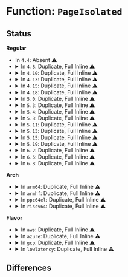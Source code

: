 # Function: <code>PageIsolated</code>

## Status
<b>Regular</b>
<ul>
<li>
In <code>4.4</code>: Absent ⚠️
</li>
<li>
<details>
<summary>In <code>4.8</code>: Duplicate, Full Inline ⚠️</summary>

**Collision:** Static Duplication

**Inline:** Full

**Transformation:** False

**Instances:**

```
In mm/compaction.c (ffffffff811d019d)
Location: include/linux/page-flags.h:664
Inline: True
Inline callers:
  - mm/compaction.c:isolate_migratepages_block
```
```
In mm/migrate.c (ffffffff812116f9)
Location: include/linux/page-flags.h:664
Inline: True
Inline callers:
  - mm/migrate.c:move_to_new_page
  - mm/migrate.c:isolate_movable_page
  - mm/migrate.c:isolate_movable_page
```
```
In mm/balloon_compaction.c (ffffffff8122cef7)
Location: include/linux/page-flags.h:664
Inline: True
Inline callers:
  - mm/balloon_compaction.c:balloon_page_dequeue
  - mm/balloon_compaction.c:balloon_page_dequeue
```
```
In drivers/virtio/virtio_balloon.c (ffffffff81513f59)
Location: include/linux/page-flags.h:664
Inline: True
Inline callers:
  - drivers/virtio/virtio_balloon.c:virtballoon_migratepage
```
</details>
</li>
<li>
<details>
<summary>In <code>4.10</code>: Duplicate, Full Inline ⚠️</summary>

**Collision:** Static Duplication

**Inline:** Full

**Transformation:** False

**Instances:**

```
In mm/compaction.c (ffffffff811e01bd)
Location: include/linux/page-flags.h:680
Inline: True
Inline callers:
  - mm/compaction.c:isolate_migratepages_block
```
```
In mm/migrate.c (ffffffff812238b9)
Location: include/linux/page-flags.h:680
Inline: True
Inline callers:
  - mm/migrate.c:move_to_new_page
  - mm/migrate.c:isolate_movable_page
  - mm/migrate.c:isolate_movable_page
```
```
In mm/balloon_compaction.c (ffffffff8123f417)
Location: include/linux/page-flags.h:680
Inline: True
Inline callers:
  - mm/balloon_compaction.c:balloon_page_dequeue
  - mm/balloon_compaction.c:balloon_page_dequeue
```
```
In drivers/virtio/virtio_balloon.c (ffffffff81540389)
Location: include/linux/page-flags.h:680
Inline: True
Inline callers:
  - drivers/virtio/virtio_balloon.c:virtballoon_migratepage
```
</details>
</li>
<li>
<details>
<summary>In <code>4.13</code>: Duplicate, Full Inline ⚠️</summary>

**Collision:** Static Duplication

**Inline:** Full

**Transformation:** False

**Instances:**

```
In mm/compaction.c (ffffffff811e9fca)
Location: include/linux/page-flags.h:683
Inline: True
Inline callers:
  - mm/compaction.c:isolate_migratepages_block
```
```
In mm/migrate.c (ffffffff8122f1ad)
Location: include/linux/page-flags.h:683
Inline: True
Inline callers:
  - mm/migrate.c:move_to_new_page
  - mm/migrate.c:isolate_movable_page
  - mm/migrate.c:isolate_movable_page
```
```
In mm/balloon_compaction.c (ffffffff8124ad6e)
Location: include/linux/page-flags.h:683
Inline: True
Inline callers:
  - mm/balloon_compaction.c:balloon_page_dequeue
  - mm/balloon_compaction.c:balloon_page_dequeue
```
```
In drivers/virtio/virtio_balloon.c (ffffffff815541d0)
Location: include/linux/page-flags.h:683
Inline: True
Inline callers:
  - drivers/virtio/virtio_balloon.c:virtballoon_migratepage
```
</details>
</li>
<li>
<details>
<summary>In <code>4.15</code>: Duplicate, Full Inline ⚠️</summary>

**Collision:** Static Duplication

**Inline:** Full

**Transformation:** False

**Instances:**

```
In mm/compaction.c (ffffffff81200325)
Location: include/linux/page-flags.h:684
Inline: True
Inline callers:
  - mm/compaction.c:isolate_migratepages_block
```
```
In mm/migrate.c (ffffffff8124bef9)
Location: include/linux/page-flags.h:684
Inline: True
Inline callers:
  - mm/migrate.c:move_to_new_page
  - mm/migrate.c:isolate_movable_page
  - mm/migrate.c:isolate_movable_page
```
```
In mm/balloon_compaction.c (ffffffff8126afde)
Location: include/linux/page-flags.h:684
Inline: True
Inline callers:
  - mm/balloon_compaction.c:balloon_page_dequeue
  - mm/balloon_compaction.c:balloon_page_dequeue
```
```
In drivers/virtio/virtio_balloon.c (ffffffff815b7c10)
Location: include/linux/page-flags.h:684
Inline: True
Inline callers:
  - drivers/virtio/virtio_balloon.c:virtballoon_migratepage
```
</details>
</li>
<li>
<details>
<summary>In <code>4.18</code>: Duplicate, Full Inline ⚠️</summary>

**Collision:** Static Duplication

**Inline:** Full

**Transformation:** False

**Instances:**

```
In mm/compaction.c (ffffffff81221753)
Location: include/linux/page-flags.h:704
Inline: True
Inline callers:
  - mm/compaction.c:isolate_migratepages_block
```
```
In mm/migrate.c (ffffffff8126faae)
Location: include/linux/page-flags.h:704
Inline: True
Inline callers:
  - mm/migrate.c:move_to_new_page
  - mm/migrate.c:isolate_movable_page
  - mm/migrate.c:isolate_movable_page
```
```
In mm/balloon_compaction.c (ffffffff8128f9cb)
Location: include/linux/page-flags.h:704
Inline: True
Inline callers:
  - mm/balloon_compaction.c:balloon_page_dequeue
  - mm/balloon_compaction.c:balloon_page_dequeue
```
```
In drivers/virtio/virtio_balloon.c (ffffffff815f0165)
Location: include/linux/page-flags.h:704
Inline: True
Inline callers:
  - drivers/virtio/virtio_balloon.c:virtballoon_migratepage
```
</details>
</li>
<li>
<details>
<summary>In <code>5.0</code>: Duplicate, Full Inline ⚠️</summary>

**Collision:** Static Duplication

**Inline:** Full

**Transformation:** False

**Instances:**

```
In mm/compaction.c (ffffffff812347b0)
Location: include/linux/page-flags.h:727
Inline: True
Inline callers:
  - mm/compaction.c:isolate_migratepages_block
```
```
In mm/migrate.c (ffffffff8128413e)
Location: include/linux/page-flags.h:727
Inline: True
Inline callers:
  - mm/migrate.c:move_to_new_page
  - mm/migrate.c:isolate_movable_page
  - mm/migrate.c:isolate_movable_page
```
```
In mm/balloon_compaction.c (ffffffff812a48eb)
Location: include/linux/page-flags.h:727
Inline: True
Inline callers:
  - mm/balloon_compaction.c:balloon_page_dequeue
  - mm/balloon_compaction.c:balloon_page_dequeue
```
```
In drivers/virtio/virtio_balloon.c (ffffffff8160a748)
Location: include/linux/page-flags.h:727
Inline: True
Inline callers:
  - drivers/virtio/virtio_balloon.c:virtballoon_migratepage
```
</details>
</li>
<li>
<details>
<summary>In <code>5.3</code>: Duplicate, Full Inline ⚠️</summary>

**Collision:** Static Duplication

**Inline:** Full

**Transformation:** False

**Instances:**

```
In mm/compaction.c (ffffffff8124467a)
Location: include/linux/page-flags.h:769
Inline: True
Inline callers:
  - mm/compaction.c:isolate_migratepages_block
```
```
In mm/migrate.c (ffffffff8129f306)
Location: include/linux/page-flags.h:769
Inline: True
Inline callers:
  - mm/migrate.c:move_to_new_page
  - mm/migrate.c:isolate_movable_page
  - mm/migrate.c:isolate_movable_page
```
```
In mm/balloon_compaction.c (ffffffff812bfc96)
Location: include/linux/page-flags.h:769
Inline: True
Inline callers:
  - mm/balloon_compaction.c:balloon_page_list_dequeue
  - mm/balloon_compaction.c:balloon_page_list_dequeue
```
```
In drivers/virtio/virtio_balloon.c (ffffffff8163e499)
Location: include/linux/page-flags.h:769
Inline: True
Inline callers:
  - drivers/virtio/virtio_balloon.c:virtballoon_migratepage
```
</details>
</li>
<li>
<details>
<summary>In <code>5.4</code>: Duplicate, Full Inline ⚠️</summary>

**Collision:** Static Duplication

**Inline:** Full

**Transformation:** False

**Instances:**

```
In mm/compaction.c (ffffffff81252b3a)
Location: include/linux/page-flags.h:785
Inline: True
Inline callers:
  - mm/compaction.c:isolate_migratepages_block
```
```
In mm/migrate.c (ffffffff812afcf6)
Location: include/linux/page-flags.h:785
Inline: True
Inline callers:
  - mm/migrate.c:move_to_new_page
  - mm/migrate.c:isolate_movable_page
  - mm/migrate.c:isolate_movable_page
```
```
In mm/balloon_compaction.c (ffffffff812d1be6)
Location: include/linux/page-flags.h:785
Inline: True
Inline callers:
  - mm/balloon_compaction.c:balloon_page_list_dequeue
  - mm/balloon_compaction.c:balloon_page_list_dequeue
```
```
In drivers/virtio/virtio_balloon.c (ffffffff81660a03)
Location: include/linux/page-flags.h:785
Inline: True
Inline callers:
  - drivers/virtio/virtio_balloon.c:virtballoon_migratepage
```
</details>
</li>
<li>
<details>
<summary>In <code>5.8</code>: Duplicate, Full Inline ⚠️</summary>

**Collision:** Static Duplication

**Inline:** Full

**Transformation:** False

**Instances:**

```
In mm/compaction.c (ffffffff81282ee1)
Location: include/linux/page-flags.h:811
Inline: True
Inline callers:
  - mm/compaction.c:isolate_migratepages_block
```
```
In mm/migrate.c (ffffffff812e5da6)
Location: include/linux/page-flags.h:811
Inline: True
Inline callers:
  - mm/migrate.c:move_to_new_page
  - mm/migrate.c:isolate_movable_page
  - mm/migrate.c:isolate_movable_page
```
```
In mm/balloon_compaction.c (ffffffff81307b15)
Location: include/linux/page-flags.h:811
Inline: True
Inline callers:
  - mm/balloon_compaction.c:balloon_page_list_dequeue
  - mm/balloon_compaction.c:balloon_page_list_dequeue
```
```
In drivers/virtio/virtio_balloon.c (ffffffff817106e7)
Location: include/linux/page-flags.h:811
Inline: True
Inline callers:
  - drivers/virtio/virtio_balloon.c:virtballoon_migratepage
```
</details>
</li>
<li>
<details>
<summary>In <code>5.11</code>: Duplicate, Full Inline ⚠️</summary>

**Collision:** Static Duplication

**Inline:** Full

**Transformation:** False

**Instances:**

```
In mm/compaction.c (ffffffff8128ceae)
Location: include/linux/page-flags.h:781
Inline: True
Inline callers:
  - mm/compaction.c:isolate_migratepages_block
```
```
In mm/migrate.c (ffffffff812f1166)
Location: include/linux/page-flags.h:781
Inline: True
Inline callers:
  - mm/migrate.c:move_to_new_page
  - mm/migrate.c:isolate_movable_page
  - mm/migrate.c:isolate_movable_page
```
```
In mm/balloon_compaction.c (ffffffff81313845)
Location: include/linux/page-flags.h:781
Inline: True
Inline callers:
  - mm/balloon_compaction.c:balloon_page_list_dequeue
  - mm/balloon_compaction.c:balloon_page_list_dequeue
```
```
In drivers/virtio/virtio_balloon.c (ffffffff8172d2c4)
Location: include/linux/page-flags.h:781
Inline: True
Inline callers:
  - drivers/virtio/virtio_balloon.c:virtballoon_migratepage
```
</details>
</li>
<li>
<details>
<summary>In <code>5.13</code>: Duplicate, Full Inline ⚠️</summary>

**Collision:** Static Duplication

**Inline:** Full

**Transformation:** False

**Instances:**

```
In mm/compaction.c (ffffffff81292057)
Location: include/linux/page-flags.h:775
Inline: True
Inline callers:
  - mm/compaction.c:isolate_migratepages_block
```
```
In mm/migrate.c (ffffffff812f7466)
Location: include/linux/page-flags.h:775
Inline: True
Inline callers:
  - mm/migrate.c:move_to_new_page
  - mm/migrate.c:isolate_movable_page
  - mm/migrate.c:isolate_movable_page
```
```
In mm/balloon_compaction.c (ffffffff813199d5)
Location: include/linux/page-flags.h:775
Inline: True
Inline callers:
  - mm/balloon_compaction.c:balloon_page_list_dequeue
  - mm/balloon_compaction.c:balloon_page_list_dequeue
```
```
In drivers/virtio/virtio_balloon.c (ffffffff81711031)
Location: include/linux/page-flags.h:775
Inline: True
Inline callers:
  - drivers/virtio/virtio_balloon.c:virtballoon_migratepage
```
</details>
</li>
<li>
<details>
<summary>In <code>5.15</code>: Duplicate, Full Inline ⚠️</summary>

**Collision:** Static Duplication

**Inline:** Full

**Transformation:** False

**Instances:**

```
In mm/compaction.c (ffffffff812d176f)
Location: include/linux/page-flags.h:794
Inline: True
Inline callers:
  - mm/compaction.c:isolate_migratepages_block
```
```
In mm/migrate.c (ffffffff81341acf)
Location: include/linux/page-flags.h:794
Inline: True
Inline callers:
  - mm/migrate.c:move_to_new_page
  - mm/migrate.c:isolate_movable_page
  - mm/migrate.c:isolate_movable_page
```
```
In mm/balloon_compaction.c (ffffffff813661c5)
Location: include/linux/page-flags.h:794
Inline: True
Inline callers:
  - mm/balloon_compaction.c:balloon_page_list_dequeue
  - mm/balloon_compaction.c:balloon_page_list_dequeue
```
```
In drivers/virtio/virtio_balloon.c (ffffffff8178db4b)
Location: include/linux/page-flags.h:794
Inline: True
Inline callers:
  - drivers/virtio/virtio_balloon.c:virtballoon_migratepage
```
</details>
</li>
<li>
<details>
<summary>In <code>5.19</code>: Duplicate, Full Inline ⚠️</summary>

**Collision:** Static Duplication

**Inline:** Full

**Transformation:** False

**Instances:**

```
In mm/compaction.c (ffffffff813310b6)
Location: include/linux/page-flags.h:1017
Inline: True
Inline callers:
  - mm/compaction.c:isolate_migratepages_block
```
```
In mm/migrate.c (ffffffff813b3081)
Location: include/linux/page-flags.h:1017
Inline: True
Inline callers:
  - mm/migrate.c:isolate_movable_page
  - mm/migrate.c:isolate_movable_page
```
```
In mm/balloon_compaction.c (ffffffff813e31a6)
Location: include/linux/page-flags.h:1017
Inline: True
Inline callers:
  - mm/balloon_compaction.c:balloon_page_list_dequeue
  - mm/balloon_compaction.c:balloon_page_list_dequeue
```
```
In drivers/virtio/virtio_balloon.c (ffffffff818c6304)
Location: include/linux/page-flags.h:1017
Inline: True
Inline callers:
  - drivers/virtio/virtio_balloon.c:virtballoon_migratepage
```
</details>
</li>
<li>
<details>
<summary>In <code>6.2</code>: Duplicate, Full Inline ⚠️</summary>

**Collision:** Static Duplication

**Inline:** Full

**Transformation:** False

**Instances:**

```
In mm/compaction.c (ffffffff813a7da4)
Location: include/linux/page-flags.h:996
Inline: True
Inline callers:
  - mm/compaction.c:isolate_migratepages_block
```
```
In mm/migrate.c (ffffffff81433501)
Location: include/linux/page-flags.h:996
Inline: True
Inline callers:
  - mm/migrate.c:isolate_movable_page
  - mm/migrate.c:isolate_movable_page
```
```
In mm/balloon_compaction.c (ffffffff8146ab25)
Location: include/linux/page-flags.h:996
Inline: True
Inline callers:
  - mm/balloon_compaction.c:balloon_page_list_dequeue
  - mm/balloon_compaction.c:balloon_page_list_dequeue
```
```
In drivers/virtio/virtio_balloon.c (ffffffff81a16c33)
Location: include/linux/page-flags.h:996
Inline: True
Inline callers:
  - drivers/virtio/virtio_balloon.c:virtballoon_migratepage
```
</details>
</li>
<li>
<details>
<summary>In <code>6.5</code>: Duplicate, Full Inline ⚠️</summary>

**Collision:** Static Duplication

**Inline:** Full

**Transformation:** False

**Instances:**

```
In mm/compaction.c (ffffffff813db30f)
Location: include/linux/page-flags.h:985
Inline: True
Inline callers:
  - mm/compaction.c:isolate_migratepages_block
```
```
In mm/balloon_compaction.c (ffffffff8149f9b5)
Location: include/linux/page-flags.h:985
Inline: True
Inline callers:
  - mm/balloon_compaction.c:balloon_page_list_dequeue
  - mm/balloon_compaction.c:balloon_page_list_dequeue
```
```
In drivers/virtio/virtio_balloon.c (ffffffff81a5fcc3)
Location: include/linux/page-flags.h:985
Inline: True
Inline callers:
  - drivers/virtio/virtio_balloon.c:virtballoon_migratepage
```
</details>
</li>
<li>
<details>
<summary>In <code>6.8</code>: Duplicate, Full Inline ⚠️</summary>

**Collision:** Static Duplication

**Inline:** Full

**Transformation:** False

**Instances:**

```
In mm/compaction.c (ffffffff81405021)
Location: include/linux/page-flags.h:1031
Inline: True
Inline callers:
  - mm/compaction.c:isolate_migratepages_block
```
```
In mm/balloon_compaction.c (ffffffff814cf105)
Location: include/linux/page-flags.h:1031
Inline: True
Inline callers:
  - mm/balloon_compaction.c:balloon_page_list_dequeue
  - mm/balloon_compaction.c:balloon_page_list_dequeue
```
```
In drivers/virtio/virtio_balloon.c (ffffffff81ab24d3)
Location: include/linux/page-flags.h:1031
Inline: True
Inline callers:
  - drivers/virtio/virtio_balloon.c:virtballoon_migratepage
```
</details>
</li>
</ul>
<b>Arch</b>
<ul>
<li>
<details>
<summary>In <code>arm64</code>: Duplicate, Full Inline ⚠️</summary>

**Collision:** Static Duplication

**Inline:** Full

**Transformation:** False

**Instances:**

```
In mm/compaction.c (ffff8000102eb51c)
Location: include/linux/page-flags.h:785
Inline: True
Inline callers:
  - mm/compaction.c:isolate_migratepages_block
```
```
In mm/migrate.c (ffff800010350c34)
Location: include/linux/page-flags.h:785
Inline: True
Inline callers:
  - mm/migrate.c:move_to_new_page
  - mm/migrate.c:isolate_movable_page
  - mm/migrate.c:isolate_movable_page
```
```
In mm/balloon_compaction.c (ffff800010377a44)
Location: include/linux/page-flags.h:785
Inline: True
Inline callers:
  - mm/balloon_compaction.c:balloon_page_list_dequeue
  - mm/balloon_compaction.c:balloon_page_list_dequeue
```
```
In drivers/virtio/virtio_balloon.c (ffff80001082b1bc)
Location: include/linux/page-flags.h:785
Inline: True
Inline callers:
  - drivers/virtio/virtio_balloon.c:virtballoon_migratepage
```
</details>
</li>
<li>
<details>
<summary>In <code>armhf</code>: Duplicate, Full Inline ⚠️</summary>

**Collision:** Static Duplication

**Inline:** Full

**Transformation:** False

**Instances:**

```
In mm/compaction.c (c050ec84)
Location: include/linux/page-flags.h:785
Inline: True
Inline callers:
  - mm/compaction.c:isolate_migratepages_block
```
```
In mm/migrate.c (c0552328)
Location: include/linux/page-flags.h:785
Inline: True
Inline callers:
  - mm/migrate.c:move_to_new_page
  - mm/migrate.c:isolate_movable_page
  - mm/migrate.c:isolate_movable_page
```
```
In mm/balloon_compaction.c (c0563404)
Location: include/linux/page-flags.h:785
Inline: True
Inline callers:
  - mm/balloon_compaction.c:balloon_page_list_dequeue
  - mm/balloon_compaction.c:balloon_page_list_dequeue
```
```
In drivers/virtio/virtio_balloon.c (c0947660)
Location: include/linux/page-flags.h:785
Inline: True
Inline callers:
  - drivers/virtio/virtio_balloon.c:virtballoon_migratepage
```
</details>
</li>
<li>
<details>
<summary>In <code>ppc64el</code>: Duplicate, Full Inline ⚠️</summary>

**Collision:** Static Duplication

**Inline:** Full

**Transformation:** False

**Instances:**

```
In mm/compaction.c (c0000000003acab0)
Location: include/linux/page-flags.h:785
Inline: True
Inline callers:
  - mm/compaction.c:isolate_migratepages_block
```
```
In mm/migrate.c (c000000000435c30)
Location: include/linux/page-flags.h:785
Inline: True
Inline callers:
  - mm/migrate.c:move_to_new_page
  - mm/migrate.c:isolate_movable_page
  - mm/migrate.c:isolate_movable_page
```
```
In mm/balloon_compaction.c (c00000000046a070)
Location: include/linux/page-flags.h:785
Inline: True
Inline callers:
  - mm/balloon_compaction.c:balloon_page_list_dequeue
  - mm/balloon_compaction.c:balloon_page_list_dequeue
```
```
In drivers/virtio/virtio_balloon.c (c0000000008d675c)
Location: include/linux/page-flags.h:785
Inline: True
Inline callers:
  - drivers/virtio/virtio_balloon.c:virtballoon_migratepage
```
</details>
</li>
<li>
<details>
<summary>In <code>riscv64</code>: Duplicate, Full Inline ⚠️</summary>

**Collision:** Static Duplication

**Inline:** Full

**Transformation:** False

**Instances:**

```
In mm/compaction.c (ffffffe0001ff8e4)
Location: include/linux/page-flags.h:785
Inline: True
Inline callers:
  - mm/compaction.c:isolate_migratepages_block
```
```
In mm/migrate.c (ffffffe00023f63e)
Location: include/linux/page-flags.h:785
Inline: True
Inline callers:
  - mm/migrate.c:move_to_new_page
  - mm/migrate.c:isolate_movable_page
  - mm/migrate.c:isolate_movable_page
```
```
In mm/balloon_compaction.c (ffffffe00024f6e2)
Location: include/linux/page-flags.h:785
Inline: True
Inline callers:
  - mm/balloon_compaction.c:balloon_page_list_dequeue
  - mm/balloon_compaction.c:balloon_page_list_dequeue
```
```
In drivers/virtio/virtio_balloon.c (ffffffe00051fd66)
Location: include/linux/page-flags.h:785
Inline: True
Inline callers:
  - drivers/virtio/virtio_balloon.c:virtballoon_migratepage
```
</details>
</li>
</ul>
<b>Flavor</b>
<ul>
<li>
<details>
<summary>In <code>aws</code>: Duplicate, Full Inline ⚠️</summary>

**Collision:** Static Duplication

**Inline:** Full

**Transformation:** False

**Instances:**

```
In mm/compaction.c (ffffffff8124b18a)
Location: include/linux/page-flags.h:785
Inline: True
Inline callers:
  - mm/compaction.c:isolate_migratepages_block
```
```
In mm/migrate.c (ffffffff812a82d6)
Location: include/linux/page-flags.h:785
Inline: True
Inline callers:
  - mm/migrate.c:move_to_new_page
  - mm/migrate.c:isolate_movable_page
  - mm/migrate.c:isolate_movable_page
```
```
In mm/balloon_compaction.c (ffffffff812ca1c6)
Location: include/linux/page-flags.h:785
Inline: True
Inline callers:
  - mm/balloon_compaction.c:balloon_page_list_dequeue
  - mm/balloon_compaction.c:balloon_page_list_dequeue
```
```
In drivers/virtio/virtio_balloon.c (ffffffff81626873)
Location: include/linux/page-flags.h:785
Inline: True
Inline callers:
  - drivers/virtio/virtio_balloon.c:virtballoon_migratepage
```
</details>
</li>
<li>
<details>
<summary>In <code>azure</code>: Duplicate, Full Inline ⚠️</summary>

**Collision:** Static Duplication

**Inline:** Full

**Transformation:** False

**Instances:**

```
In mm/compaction.c (ffffffff8123e12a)
Location: include/linux/page-flags.h:785
Inline: True
Inline callers:
  - mm/compaction.c:isolate_migratepages_block
```
```
In mm/migrate.c (ffffffff81299c96)
Location: include/linux/page-flags.h:785
Inline: True
Inline callers:
  - mm/migrate.c:move_to_new_page
  - mm/migrate.c:isolate_movable_page
  - mm/migrate.c:isolate_movable_page
```
```
In mm/balloon_compaction.c (ffffffff812bb206)
Location: include/linux/page-flags.h:785
Inline: True
Inline callers:
  - mm/balloon_compaction.c:balloon_page_list_dequeue
  - mm/balloon_compaction.c:balloon_page_list_dequeue
```
```
In drivers/virtio/virtio_balloon.c (ffffffff8161aef3)
Location: include/linux/page-flags.h:785
Inline: True
Inline callers:
  - drivers/virtio/virtio_balloon.c:virtballoon_migratepage
```
</details>
</li>
<li>
<details>
<summary>In <code>gcp</code>: Duplicate, Full Inline ⚠️</summary>

**Collision:** Static Duplication

**Inline:** Full

**Transformation:** False

**Instances:**

```
In mm/compaction.c (ffffffff81248f2a)
Location: include/linux/page-flags.h:785
Inline: True
Inline callers:
  - mm/compaction.c:isolate_migratepages_block
```
```
In mm/migrate.c (ffffffff812a60e6)
Location: include/linux/page-flags.h:785
Inline: True
Inline callers:
  - mm/migrate.c:move_to_new_page
  - mm/migrate.c:isolate_movable_page
  - mm/migrate.c:isolate_movable_page
```
```
In mm/balloon_compaction.c (ffffffff812c7fd6)
Location: include/linux/page-flags.h:785
Inline: True
Inline callers:
  - mm/balloon_compaction.c:balloon_page_list_dequeue
  - mm/balloon_compaction.c:balloon_page_list_dequeue
```
```
In drivers/virtio/virtio_balloon.c (ffffffff81654843)
Location: include/linux/page-flags.h:785
Inline: True
Inline callers:
  - drivers/virtio/virtio_balloon.c:virtballoon_migratepage
```
</details>
</li>
<li>
<details>
<summary>In <code>lowlatency</code>: Duplicate, Full Inline ⚠️</summary>

**Collision:** Static Duplication

**Inline:** Full

**Transformation:** False

**Instances:**

```
In mm/compaction.c (ffffffff8125876b)
Location: include/linux/page-flags.h:785
Inline: True
Inline callers:
  - mm/compaction.c:isolate_migratepages_block
```
```
In mm/migrate.c (ffffffff812b6431)
Location: include/linux/page-flags.h:785
Inline: True
Inline callers:
  - mm/migrate.c:move_to_new_page
  - mm/migrate.c:isolate_movable_page
  - mm/migrate.c:isolate_movable_page
```
```
In mm/balloon_compaction.c (ffffffff812d8ce6)
Location: include/linux/page-flags.h:785
Inline: True
Inline callers:
  - mm/balloon_compaction.c:balloon_page_list_dequeue
  - mm/balloon_compaction.c:balloon_page_list_dequeue
```
```
In drivers/virtio/virtio_balloon.c (ffffffff8166f2c3)
Location: include/linux/page-flags.h:785
Inline: True
Inline callers:
  - drivers/virtio/virtio_balloon.c:virtballoon_migratepage
```
</details>
</li>
</ul>

## Differences
